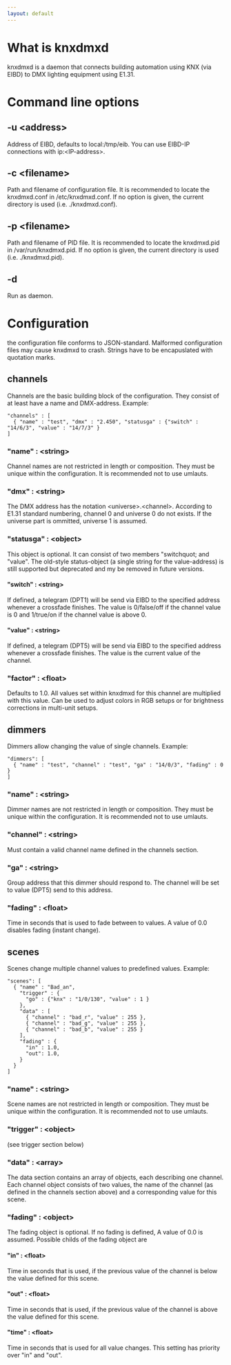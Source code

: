 ```yaml
---
layout: default
---
```


# What is knxdmxd

knxdmxd is a daemon that connects building automation using KNX (via EIBD) to DMX lighting equipment using E1.31.

# Command line options

## -u &lt;address&gt;

Address of EIBD, defaults to local:/tmp/eib. You can use EIBD-IP connections with ip:&lt;IP-address&gt;.

## -c &lt;filename&gt;

Path and filename of configuration file. It is recommended to locate the knxdmxd.conf in /etc/knxdmxd.conf. If no option is given, the current directory is used (i.e. ./knxdmxd.conf).

## -p &lt;filename&gt;

Path and filename of PID file. It is recommended to locate the knxdmxd.pid in /var/run/knxdmxd.pid. If no option is given, the current directory is used (i.e. ./knxdmxd.pid).

## -d

Run as daemon.

# Configuration

the configuration file conforms to JSON-standard. Malformed configuration files may cause knxdmxd to crash. Strings have to be encapuslated with quotation marks.

## channels

Channels are the basic building block of the configuration. They consist of at least have a name and DMX-address. Example:

    "channels" : [
      { "name" : "test", "dmx" : "2.450", "statusga" : {"switch" : "14/6/3", "value" : "14/7/3" }
    ]

### &quot;name&quot; : &lt;string&gt;

Channel names are not restricted in length or composition. They must be unique within the configuration. It is recommended not to use umlauts.

### &quot;dmx&quot; : &lt;string&gt;

The DMX address has the notation &lt;universe&gt;.&lt;channel&gt;. According to E1.31 standard numbering, channel 0 and universe 0 do not exists. If the universe part is ommitted, universe 1 is assumed.

### &quot;statusga&quot; : &lt;object&gt;

This object is optional. It can consist of two members &quot;switchquot; and &quot;value&quot;. The old-style status-object (a single string for the value-address) is still supported but deprecated and my be removed in future versions. 

#### &quot;switch&quot; : &lt;string&gt;

If defined, a telegram (DPT1) will be send via EIBD to the specified address whenever a crossfade finishes. The value is 0/false/off if the channel value is 0 and 1/true/on if the channel value is above 0.

#### &quot;value&quot; : &lt;string&gt;

If defined, a telegram (DPT5) will be send via EIBD to the specified address whenever a crossfade finishes. The value is the current value of the channel.

### &quot;factor&quot; : &lt;float&gt;

Defaults to 1.0. All values set within knxdmxd for this channel are multiplied with this value. Can be used to adjust colors in RGB setups or for brightness corrections in multi-unit setups.

## dimmers

Dimmers allow changing the value of single channels. Example:

    "dimmers": [  
      { "name" : "test", "channel" : "test", "ga" : "14/0/3", "fading" : 0 }
    ]

### &quot;name&quot; : &lt;string&gt;

Dimmer names are not restricted in length or composition. They must be unique within the configuration. It is recommended not to use umlauts.

### &quot;channel&quot; : &lt;string&gt;

Must contain a valid channel name defined in the channels section.

### &quot;ga&quot; : &lt;string&gt;

Group address that this dimmer should respond to. The channel will be set to value (DPT5) send to this address.

### &quot;fading&quot; : &lt;float&gt;

Time in seconds that is used to fade between to values. A value of 0.0 disables fading (instant change).

## scenes

Scenes change multiple channel values to predefined values. Example:

    "scenes": [ 
      { "name" : "Bad_an",
        "trigger" : {
          "go" : {"knx" : "1/0/130", "value" : 1 }
        },
        "data" : [
          { "channel" : "bad_r", "value" : 255 },
          { "channel" : "bad_g", "value" : 255 },
          { "channel" : "bad_b", "value" : 255 }
        ],
        "fading" : {  
          "in" : 1.0,
          "out": 1.0,
        }
      }
    ]


### &quot;name&quot; : &lt;string&gt;

Scene names are not restricted in length or composition. They must be unique within the configuration. It is recommended not to use umlauts.

### &quot;trigger&quot; : &lt;object&gt;

(see trigger section below)

### &quot;data&quot; : &lt;array&gt;

The data section contains an array of objects, each describing one channel. Each channel object consists of two values, the name of the channel (as defined in the channels section above) and a corresponding value for this scene. 

### &quot;fading&quot; : &lt;object&gt;

The fading object is optional. If no fading is defined, A value of 0.0 is assumed. Possible childs of the fading object are

#### &quot;in&quot; : &lt;float&gt;

Time in seconds that is used, if the previous value of the channel is below the value defined for this scene.

#### &quot;out&quot; : &lt;float&gt;

Time in seconds that is used, if the previous value of the channel is above the value defined for this scene.

#### &quot;time&quot; : &lt;float&gt;

Time in seconds that is used for all value changes. This setting has priority over &quot;in&quot; and &quot;out&quot;.







